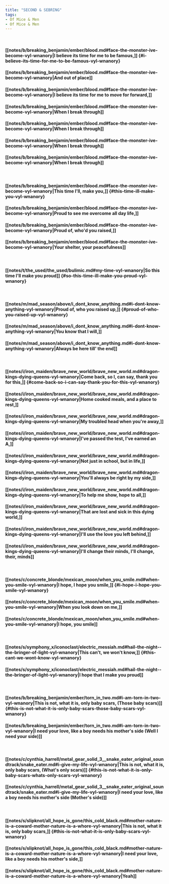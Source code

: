 ```yaml
---
title: "SECOND & SEBRING"
tags:
- Of Mice & Men
- Of Mice & Men
---
```

&nbsp;
#### [[notes/b/breaking_benjamin/ember/blood.md#face-the-monster-ive-become-vyl-wnanory|I believe its time for me to be famous,]] {#i-believe-its-time-for-me-to-be-famous-vyl-wnanory}
#### [[notes/b/breaking_benjamin/ember/blood.md#face-the-monster-ive-become-vyl-wnanory|And out of place]]
#### [[notes/b/breaking_benjamin/ember/blood.md#face-the-monster-ive-become-vyl-wnanory|I believe its time for me to move for forward,]]
#### [[notes/b/breaking_benjamin/ember/blood.md#face-the-monster-ive-become-vyl-wnanory|When I break through]]
#### [[notes/b/breaking_benjamin/ember/blood.md#face-the-monster-ive-become-vyl-wnanory|When I break through]]
#### [[notes/b/breaking_benjamin/ember/blood.md#face-the-monster-ive-become-vyl-wnanory|When I break through]]
#### [[notes/b/breaking_benjamin/ember/blood.md#face-the-monster-ive-become-vyl-wnanory|When I break through]]
&nbsp;
#### [[notes/b/breaking_benjamin/ember/blood.md#face-the-monster-ive-become-vyl-wnanory|This time I'll, make you,]] {#this-time-ill-make-you-vyl-wnanory}
#### [[notes/b/breaking_benjamin/ember/blood.md#face-the-monster-ive-become-vyl-wnanory|Proud to see me overcome all day life,]]
#### [[notes/b/breaking_benjamin/ember/blood.md#face-the-monster-ive-become-vyl-wnanory|Proud of, who'd you raised,]]
#### [[notes/b/breaking_benjamin/ember/blood.md#face-the-monster-ive-become-vyl-wnanory|Your shelter, your peacefulness]]
&nbsp;
#### [[notes/t/the_used/the_used/bulimic.md#my-time-vyl-wnanory|So this time I'll make you proud]] {#so-this-time-ill-make-you-proud-vyl-wnanory}
&nbsp;
#### [[notes/m/mad_season/above/i_dont_know_anything.md#i-dont-know-anything-vyl-wnanory|Proud of, who you raised up,]] {#proud-of-who-you-raised-up-vyl-wnanory}
#### [[notes/m/mad_season/above/i_dont_know_anything.md#i-dont-know-anything-vyl-wnanory|You know that I will,]]
#### [[notes/m/mad_season/above/i_dont_know_anything.md#i-dont-know-anything-vyl-wnanory|Always be here till' the end]]
&nbsp;
#### [[notes/i/iron_maiden/brave_new_world/brave_new_world.md#dragon-kings-dying-queens-vyl-wnanory|Come back, so I, can say, thank you for this,]] {#come-back-so-i-can-say-thank-you-for-this-vyl-wnanory}
#### [[notes/i/iron_maiden/brave_new_world/brave_new_world.md#dragon-kings-dying-queens-vyl-wnanory|Home cooked meals, and a place to rest,]]
#### [[notes/i/iron_maiden/brave_new_world/brave_new_world.md#dragon-kings-dying-queens-vyl-wnanory|My troubled head when you're away,]]
#### [[notes/i/iron_maiden/brave_new_world/brave_new_world.md#dragon-kings-dying-queens-vyl-wnanory|I've passed the test, I've earned an A,]]
#### [[notes/i/iron_maiden/brave_new_world/brave_new_world.md#dragon-kings-dying-queens-vyl-wnanory|Not just in school, but in life,]]
#### [[notes/i/iron_maiden/brave_new_world/brave_new_world.md#dragon-kings-dying-queens-vyl-wnanory|You'll always be right by my side,]]
#### [[notes/i/iron_maiden/brave_new_world/brave_new_world.md#dragon-kings-dying-queens-vyl-wnanory|To help me show, hope to all,]]
#### [[notes/i/iron_maiden/brave_new_world/brave_new_world.md#dragon-kings-dying-queens-vyl-wnanory|That are lost and sick in this dying world,]]
#### [[notes/i/iron_maiden/brave_new_world/brave_new_world.md#dragon-kings-dying-queens-vyl-wnanory|I'll use the love you left behind,]]
#### [[notes/i/iron_maiden/brave_new_world/brave_new_world.md#dragon-kings-dying-queens-vyl-wnanory|I'll change their minds, I'll change, their, minds]]
&nbsp;
#### [[notes/c/concrete_blonde/mexican_moon/when_you_smile.md#when-you-smile-vyl-wnanory|I hope, I hope you smile,]] {#i-hope-i-hope-you-smile-vyl-wnanory}
#### [[notes/c/concrete_blonde/mexican_moon/when_you_smile.md#when-you-smile-vyl-wnanory|When you look down on me,]]
#### [[notes/c/concrete_blonde/mexican_moon/when_you_smile.md#when-you-smile-vyl-wnanory|I hope, you smile]]
&nbsp;
#### [[notes/s/symphony_x/iconoclast/electric_messiah.md#hail-the-night--the-bringer-of-light-vyl-wnanory|This can't, we won't know,]] {#this-cant-we-wont-know-vyl-wnanory}
#### [[notes/s/symphony_x/iconoclast/electric_messiah.md#hail-the-night--the-bringer-of-light-vyl-wnanory|I hope that I make you proud]]
&nbsp;
#### [[notes/b/breaking_benjamin/ember/torn_in_two.md#i-am-torn-in-two-vyl-wnanory|This is not, what it is, only baby scars, (Those baby scars)]] {#this-is-not-what-it-is-only-baby-scars-those-baby-scars-vyl-wnanory}
#### [[notes/b/breaking_benjamin/ember/torn_in_two.md#i-am-torn-in-two-vyl-wnanory|I need your love, like a boy needs his mother's side (Well I need your side)]]
&nbsp;
#### [[notes/c/cynthia_harrell/metal_gear_solid_3__snake_eater_original_soundtrack/snake_eater.md#i-give-my-life-vyl-wnanory|This is not, what it is, only baby scars, (What's only scars)]] {#this-is-not-what-it-is-only-baby-scars-whats-only-scars-vyl-wnanory}
#### [[notes/c/cynthia_harrell/metal_gear_solid_3__snake_eater_original_soundtrack/snake_eater.md#i-give-my-life-vyl-wnanory|I need your love, like a boy needs his mother's side (Mother's side)]]
&nbsp;
#### [[notes/s/slipknot/all_hope_is_gone/this_cold_black.md#mother-nature-is-a-coward-mother-nature-is-a-whore-vyl-wnanory|This is not, what it is, only baby scars,]] {#this-is-not-what-it-is-only-baby-scars-vyl-wnanory}
#### [[notes/s/slipknot/all_hope_is_gone/this_cold_black.md#mother-nature-is-a-coward-mother-nature-is-a-whore-vyl-wnanory|I need your love, like a boy needs his mother's side,]]
#### [[notes/s/slipknot/all_hope_is_gone/this_cold_black.md#mother-nature-is-a-coward-mother-nature-is-a-whore-vyl-wnanory|Yeah]]
